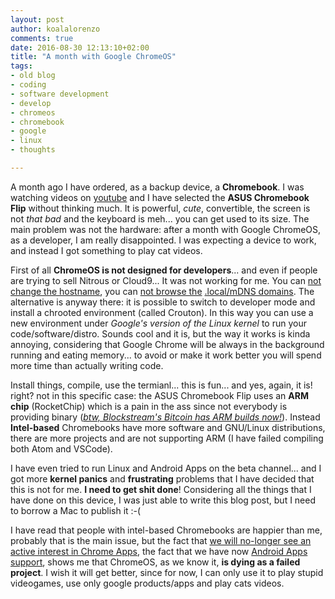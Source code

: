 ```yaml
---
layout: post
author: koalalorenzo
comments: true
date: 2016-08-30 12:13:10+02:00
title: "A month with Google ChromeOS"
tags:
- old blog
- coding
- software development
- develop
- chromeos
- chromebook
- google
- linux
- thoughts

---
```

A month ago I have ordered, as a backup device, a **Chromebook**. I was watching videos on [youtube](https://www.youtube.com/watch?v=vxqQXH2ecpI) and I have selected the **ASUS Chromebook Flip** without thinking much. It is powerful, _cute_, convertible, the screen is not _that bad_ and the keyboard is meh... you can get used to its size. The main problem was not the hardware: after a month with Google ChromeOS, as a developer, I am really disappointed. I was expecting a device to work, and instead I got something to play cat videos.

First of all **ChromeOS is not designed for developers**... and even if people are trying to sell Nitrous or Cloud9... It was not working for me. You can [not change the hostname](https://bugs.chromium.org/p/chromium/issues/detail?id=126802), you can [not browse the](https://bugs.chromium.org/p/chromium/issues/detail?id=611631) [.local/mDNS domains](https://bugs.chromium.org/p/chromium/issues/detail?id=405925). The alternative is anyway there: it is possible to switch to developer mode and install a chrooted environment (called Crouton). In this way you can use a new environment under _Google's version of the Linux kernel_ to run your code/software/distro. Sounds cool and it is, but the way it works is kinda annoying, considering that Google Chrome will be always in the background running and eating memory... to avoid or make it work better you will spend more time than actually writing code.

Install things, compile, use the termianl... this is fun... and yes, again, it is! right? not in this specific case: the ASUS Chromebook Flip uses an **ARM chip** (RocketChip) which is a pain in the ass since not everybody is providing binary ([_btw, Blockstream's Bitcoin has ARM builds now!_](https://bitcoin.org/en/release/v0.13.0#linux-arm-builds)). Instead **Intel-based** Chromebooks have more software and GNU/Linux distributions, there are more projects and are not supporting ARM (I have failed compiling both Atom and VSCode).

I have even tried to run Linux and Android Apps on the beta channel... and I got more **kernel panics** and **frustrating** problems that I have decided that this is not for me. **I need to get shit done**! Considering all the things that I have done on this device, I was just able to write this blog post, but I need to borrow a Mac to publish it :-(

I have read that people with intel-based Chromebooks are happier than me, probably that is the main issue, but the fact that [we will no-longer see an active interest in Chrome Apps](http://blog.chromium.org/2016/08/from-chrome-apps-to-web.html), the fact that we have now [Android Apps support](http://www.chromium.org/chromium-os/android-apps), shows me that ChromeOS, as we know it, **is dying as a failed project**. I wish it will get better, since for now, I can only use it to play stupid videogames, use only google products/apps and play cats videos.

